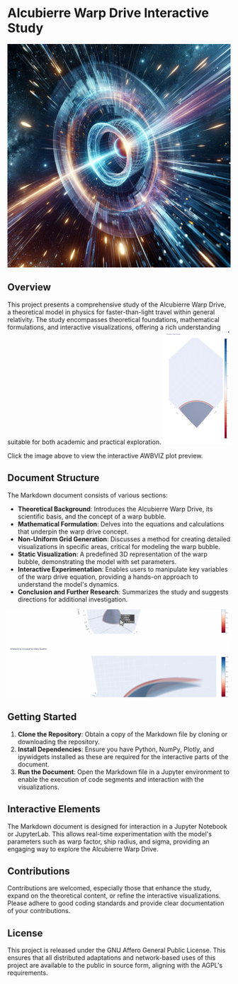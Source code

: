 # Alcubierre Warp Drive Interactive Study
![awb](https://github.com/HermiTech-LLC/WB-Viz/blob/main/AWB.PNG)

## Overview

This project presents a comprehensive study of the Alcubierre Warp Drive, a theoretical model in physics for faster-than-light travel within general relativity. The study encompasses theoretical foundations, mathematical formulations, and interactive visualizations, offering a rich understanding suitable for both academic and practical exploration.
[![AWBVIZ Preview](https://github.com/HermiTech-LLC/WB-Viz/blob/main/awb.gif)](https://hermitech-llc.github.io/AWBVIZ/)

Click the image above to view the interactive AWBVIZ plot preview.
## Document Structure

The Markdown document consists of various sections:

- **Theoretical Background**: Introduces the Alcubierre Warp Drive, its scientific basis, and the concept of a warp bubble.
- **Mathematical Formulation**: Delves into the equations and calculations that underpin the warp drive concept.
- **Non-Uniform Grid Generation**: Discusses a method for creating detailed visualizations in specific areas, critical for modeling the warp bubble.
- **Static Visualization**: A predefined 3D representation of the warp bubble, demonstrating the model with set parameters.
- **Interactive Experimentation**: Enables users to manipulate key variables of the warp drive equation, providing a hands-on approach to understand the model's dynamics.
- **Conclusion and Further Research**: Summarizes the study and suggests directions for additional investigation.

![UI](https://github.com/HermiTech-LLC/WB-Viz/blob/main/IMG_7816.jpeg)

## Getting Started

1. **Clone the Repository**: Obtain a copy of the Markdown file by cloning or downloading the repository.
2. **Install Dependencies**: Ensure you have Python, NumPy, Plotly, and ipywidgets installed as these are required for the interactive parts of the document.
3. **Run the Document**: Open the Markdown file in a Jupyter environment to enable the execution of code segments and interaction with the visualizations.

## Interactive Elements

The Markdown document is designed for interaction in a Jupyter Notebook or JupyterLab. This allows real-time experimentation with the model's parameters such as warp factor, ship radius, and sigma, providing an engaging way to explore the Alcubierre Warp Drive.

## Contributions

Contributions are welcomed, especially those that enhance the study, expand on the theoretical content, or refine the interactive visualizations. Please adhere to good coding standards and provide clear documentation of your contributions.

## License

This project is released under the GNU Affero General Public License. This ensures that all distributed adaptations and network-based uses of this project are available to the public in source form, aligning with the AGPL's requirements.

